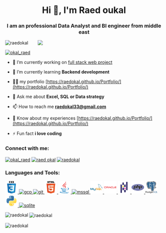 
<h1 align="center">Hi 👋, I'm Raed oukal</h1>
<h3 align="center">I am an professional Data Analyst and BI engineer from middle east</h3>
<img align="right" width="400" src="https://raedokal.github.io/Portfolio/img/17.gif">

<p align="left"> <img src="https://komarev.com/ghpvc/?username=raedokal&label=Profile%20views&color=0e75b6&style=flat" alt="raedokal" /> </p>

<p align="left"> <a href="https://twitter.com/okal_raed" target="blank"><img src="https://img.shields.io/twitter/follow/okal_raed?logo=twitter&style=for-the-badge" alt="okal_raed" /></a> </p>

- 🔭 I’m currently working on [full stack web project](https://github.com/RaedOkal/full-stack-web-development-project/tree/master)

- 🌱 I’m currently learning **Backend development**

- 👨‍💻 my portfolio [https://raedokal.github.io/Portfolio/](https://raedokal.github.io/Portfolio/)

- 💬 Ask me about **Excel, SQL or Data strategy**

- 📫 How to reach me **raedokal33@gmail.com**

- 📄 Know about my experiences [https://raedokal.github.io/Portfolio/](https://raedokal.github.io/Portfolio/)

- ⚡ Fun fact **i love coding**

<h3 align="left">Connect with me:</h3>
<p align="left">
<a href="https://twitter.com/okal_raed" target="blank"><img align="center" src="https://raw.githubusercontent.com/rahuldkjain/github-profile-readme-generator/master/src/images/icons/Social/twitter.svg" alt="okal_raed" height="30" width="40" /></a>
<a href="https://www.linkedin.com/in/raed-okal-31390b247/" target="blank"><img align="center" src="https://raw.githubusercontent.com/rahuldkjain/github-profile-readme-generator/master/src/images/icons/Social/linked-in-alt.svg" alt="raed okal" height="30" width="40" /></a>
<a href="https://kaggle.com/raedokal" target="blank"><img align="center" src="https://raw.githubusercontent.com/rahuldkjain/github-profile-readme-generator/master/src/images/icons/Social/kaggle.svg" alt="raedokal" height="30" width="40" /></a>
</p>

<h3 align="left">Languages and Tools:</h3>
<p align="left"> <a href="https://www.w3schools.com/css/" target="_blank" rel="noreferrer"> <img src="https://raw.githubusercontent.com/devicons/devicon/master/icons/css3/css3-original-wordmark.svg" alt="css3" width="40" height="40"/> </a> <a href="https://cloud.google.com" target="_blank" rel="noreferrer"> <img src="https://www.vectorlogo.zone/logos/google_cloud/google_cloud-icon.svg" alt="gcp" width="40" height="40"/> </a> <a href="https://git-scm.com/" target="_blank" rel="noreferrer"> <img src="https://www.vectorlogo.zone/logos/git-scm/git-scm-icon.svg" alt="git" width="40" height="40"/> </a> <a href="https://www.w3.org/html/" target="_blank" rel="noreferrer"> <img src="https://raw.githubusercontent.com/devicons/devicon/master/icons/html5/html5-original-wordmark.svg" alt="html5" width="40" height="40"/> </a> <a href="https://www.java.com" target="_blank" rel="noreferrer"> <img src="https://raw.githubusercontent.com/devicons/devicon/master/icons/java/java-original.svg" alt="java" width="40" height="40"/> </a> <a href="https://www.microsoft.com/en-us/sql-server" target="_blank" rel="noreferrer"> <img src="https://www.svgrepo.com/show/303229/microsoft-sql-server-logo.svg" alt="mssql" width="40" height="40"/> </a> <a href="https://www.mysql.com/" target="_blank" rel="noreferrer"> <img src="https://raw.githubusercontent.com/devicons/devicon/master/icons/mysql/mysql-original-wordmark.svg" alt="mysql" width="40" height="40"/> </a> <a href="https://www.oracle.com/" target="_blank" rel="noreferrer"> <img src="https://raw.githubusercontent.com/devicons/devicon/master/icons/oracle/oracle-original.svg" alt="oracle" width="40" height="40"/> </a> <a href="https://pandas.pydata.org/" target="_blank" rel="noreferrer"> <img src="https://raw.githubusercontent.com/devicons/devicon/2ae2a900d2f041da66e950e4d48052658d850630/icons/pandas/pandas-original.svg" alt="pandas" width="40" height="40"/> </a> <a href="https://www.php.net" target="_blank" rel="noreferrer"> <img src="https://raw.githubusercontent.com/devicons/devicon/master/icons/php/php-original.svg" alt="php" width="40" height="40"/> </a> <a href="https://www.postgresql.org" target="_blank" rel="noreferrer"> <img src="https://raw.githubusercontent.com/devicons/devicon/master/icons/postgresql/postgresql-original-wordmark.svg" alt="postgresql" width="40" height="40"/> </a> <a href="https://www.python.org" target="_blank" rel="noreferrer"> <img src="https://raw.githubusercontent.com/devicons/devicon/master/icons/python/python-original.svg" alt="python" width="40" height="40"/> </a> <a href="https://www.sqlite.org/" target="_blank" rel="noreferrer"> <img src="https://www.vectorlogo.zone/logos/sqlite/sqlite-icon.svg" alt="sqlite" width="40" height="40"/> </a> </p>

<p><img align="left" src="https://github-readme-stats.vercel.app/api/top-langs?username=raedokal&show_icons=true&locale=en&layout=compact" alt="raedokal" /></p>

<p>&nbsp;<img align="center" src="https://github-readme-stats.vercel.app/api?username=raedokal&show_icons=true&locale=en" alt="raedokal" /></p>

<p><img align="center" src="https://github-readme-streak-stats.herokuapp.com/?user=raedokal&" alt="raedokal" /></p>



